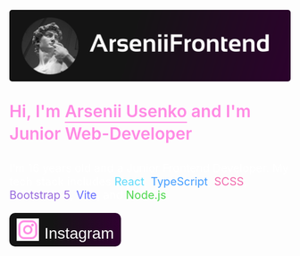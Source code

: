 <a href="#"><img src="https://raw.githubusercontent.com/ArseniiFrontend/ArseniiFrontend/main/assets/avatar-logo.svg" style="border-radius: 5px"></a>

<p style="color: #FF8BE4; font-size: 30px; line-height: 40px; font-weight: 600">Hi, I'm <span style="text-decoration: underline; text-decoration-thickness: 1.5px; text-underline-offset: 8px;">Arsenii Usenko</span> and I'm Junior Web-Developer</p>

<p style="color: #FFFFFF; font-size: 20px; font-weight: 400">I’m 16 years old and a Junior Frontend Developer. My tech stack includes <span style="color: #61DAFB">React</span>, <span style="color: #429CFF ">TypeScript</span>, <span style="color: #F16BAD ">SCSS</span>, <span style="color: #986ADD ">Bootstrap 5</span>, <span style="color: #646CFF ">Vite</span>, and <span style="color: #4FD84F ">Node.js</span>.</p>


<a href="#" style="text-decoration: none">
    <button style="background: linear-gradient(90deg, rgba(20, 20, 20, 1) 38%, rgba(47, 0, 48, 1) 100%); border: none; color: white; font-size: 28px; width: 200px; height: 60px; border-radius: 10px; cursor: pointer; display: flex; justify-content: center; align-items: center">
    <img src="./assets/line-md_instagram.svg" style="width: 40px; height: 40px; margin-right: 10px">
    <p style="display: flex; padding-top: 15px;">Instagram</p> 
    </button>
</a>
